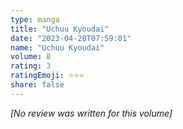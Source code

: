 ```yaml
---
type: manga
title: "Uchuu Kyoudai"
date: "2023-04-20T07:59:01"
name: "Uchuu Kyoudai"
volume: 8
rating: 3
ratingEmoji: ⭐️⭐️⭐️
share: false
---
```


*[No review was written for this volume]*
